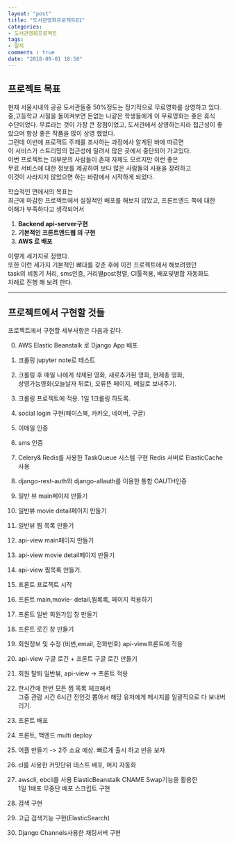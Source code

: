 ```yaml
---
layout: "post"
title: "도서관영화프로젝트01"    
categories:  
- 도서관영화프로젝트      
tags:  
- 일지       
comments : true    
date: "2018-09-01 18:50"  
---    
```


## 프로젝트 목표   
현재 서울시내의 공공 도서관들중 50%정도는 정기적으로 무료영화를 상영하고 있다.    
중,고등학교 시절을 돌이켜보면 돈없는 나같은 학생들에게 이 무료영화는 좋은 휴식   
수단이었다. 무료라는 것이 가장 큰 장점이었고, 도서관에서 상영하는지라 접근성이 좋았으며 항상 좋은 작품을 많이 상영 했었다.       
그런데 이번에 프로젝트 주제를 조사하는 과정에사 알게된 바에 따르면    
이 서비스가 스트리밍의 접근성에 밀려서 많은 곳에서 중단되어 가고있다.  
이번 프로젝트는 대부분의 사람들이 존재 자체도 모르지만 이런 좋은        
무료 서비스에 대한 정보를 제공하여 보다 많은 사람들의 사용을 장려하고   
이것이 사라지지 않았으면 하는 바람에서 시작하게 되었다.        

학습적인 면에서의 목표는   
최근에 마감한 프로젝트에서 실질적인 배포를 해보지 않았고, 프론트엔드 쪽에 대한   
이해가 부족하다고 생각되어서     
1. **Backend api-server구현**    
2. **기본적인 프론트엔드웹 의 구현**    
3.  **AWS 로 배포**  
      
이렇게 세가지로 정했다.      
또한 이런 세가지 기본적인 뼈대를 갖춘 후에 이전 프로젝트에서 해보려했던   
task의 비동기 처리, sms인증, 거리별post정렬, CI툴적용, 배포및병합 자동화도   
차례로 진행 해 보려 한다.   



---   


## 프로젝트에서 구현할 것들      

프로젝트에서 구현할 세부사항은 다음과 같다.    

0. AWS Elastic Beanstalk 로 Django App 배포  
1. 크롤링 jupyter note로 테스트    
2. 크롤링 후 매일 나에게 삭제된 영화, 새로추가된 영화, 현제총 영화,      
    상영가능영화(오늘날자 뒤로),  오류뜬 페이지,  메일로 보내주기. 
3.  크롤링 프로젝트에 적용. 1일 1크롤링 하도록.   


4. social login 구현(페이스북, 카카오, 네이버, 구글)   
5. 이메일 인증     
6. sms 인증       
7. Celery& Redis를 사용한 TaskQueue 시스템 구현 Redis 서버로 ElasticCache 사용  
8. django-rest-auth와 django-allauth를 이용한 통합 OAUTH인증    


9. 일반 뷰 main페이지 만들기 
10. 일반뷰 movie detail페이지 만들기  
11. 일반뷰 찜 목록 만들기                  


12. api-view main페이지 만들기   
13. api-view movie detail페이지 만들기   
14. api-view 찜목록 만들기.    


15.  프론트 프로젝트 시작            
16. 프론트  main,movie- detail,찜록록, 페이지 적용하기 
17. 프론트 일반 회원가입 창 만들기 
18. 프론트 로긴 창 만들기  
19. 회원정보 및 수정 (비번,email, 전화번호)  api-view프론트에 적용   
20. api-view 구글 로긴 +    프론트 구글 로긴 만들기 


21. 회원 탈퇴 일반뷰,  api-view -> 프론트 적용  


22.  한시간에 한번 모든 찜 목록 체크해서        
    그중 관람 시간 6시간 전인것 뽑아서 
    해당 유저에게 메시지를 일괄적으로 다 보내버리기. 
      
23. 프론트 배포                                                         
24. 프론트, 백엔드 multi deploy                    

25. 어플 만들기 -> 2주 소요 예상. 빠르게 출시 하고 반응 보자 


26. cI를 사용한 커밋단위 테스트 배포, 머지 자동화 
27. awscli, ebcli를 사용 ElasticBeanstalk CNAME Swap기능을 활용한   
    1일 1배포 무중단 배포 스크립트 구현
28. 검색 구현 
29. 고급 검색기능 구현(ElasticSearch)
30.  Django Channels사용한 채팅서버 구현

